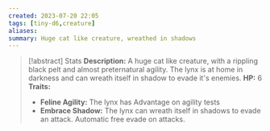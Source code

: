 ```yaml
---
created: 2023-07-20 22:05
tags: [tiny-d6,creature]
aliases: 
summary: Huge cat like creature, wreathed in shadows
---
```

> [!abstract] Stats
> **Description:** A huge cat like creature, with a rippling black pelt and almost preternatural agility. The lynx is at home in darkness and can wreath itself in shadow to evade it's enemies.
> **HP:** 6
> **Traits:**
> - **Feline Agility:** The lynx has Advantage on agility tests
> - **Embrace Shadow:** The lynx can wreath itself in shadows to evade an attack. Automatic free evade on attacks.